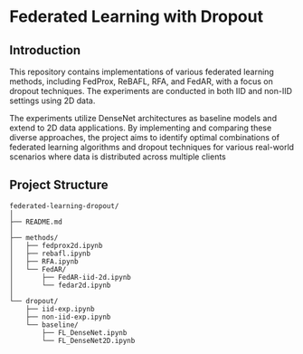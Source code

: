 # Federated Learning with Dropout

## Introduction 
This repository contains implementations of various federated learning methods, including FedProx, ReBAFL, RFA, and FedAR, with a focus on dropout techniques. The experiments are conducted in both IID and non-IID settings using 2D data.


The experiments utilize DenseNet architectures as baseline models and extend to 2D data applications. By implementing and comparing these diverse approaches, the project aims to identify optimal combinations of federated learning algorithms and dropout techniques for various real-world scenarios where data is distributed across multiple clients

## Project Structure 
```
federated-learning-dropout/
│
├── README.md
│
├── methods/
│   ├── fedprox2d.ipynb
│   ├── rebafl.ipynb
│   ├── RFA.ipynb
│   └── FedAR/
│       ├── FedAR-iid-2d.ipynb
│       └── fedar2d.ipynb
│
└── dropout/
    ├── iid-exp.ipynb
    ├── non-iid-exp.ipynb
    └── baseline/
        ├── FL_DenseNet.ipynb
        └── FL_DenseNet2D.ipynb
```
